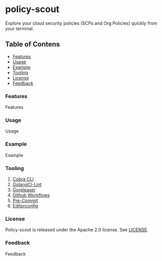 # policy-scout
Explore your cloud security policies (SCPs and Org Policies) quickly from your terminal.

## Table of Contens
- [Features](#features)
- [Usage](#usage)
- [Example](#example)
- [Tooling](#tooling)
- [License](#license)
- [Feedback](#feedback)

### Features
Features

### Usage
Usage

### Example
Example

### Tooling
1. [Cobra CLI](https://cobra.dev/)
2. [GolangCI-Lint](https://golangci-lint.run/)
3. [Goreleaser](https://goreleaser.com/)
4. [Github Workflows](https://docs.github.com/en/actions/using-workflows)
5. [Pre-Commit](https://pre-commit.com/)
6. [Editorconfig](https://editorconfig.org/)

### License
Policy-scout is released under the Apache 2.0 license. See [LICENSE](./LICENSE).

### Feedback
Feedback
